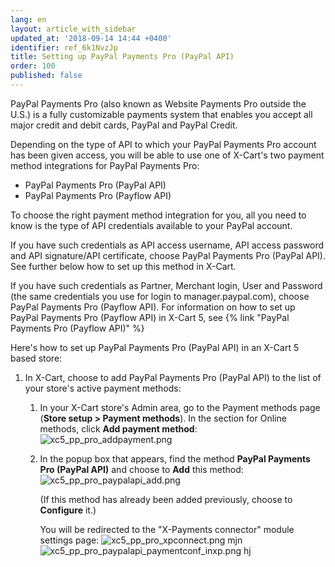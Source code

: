 ```yaml
---
lang: en
layout: article_with_sidebar
updated_at: '2018-09-14 14:44 +0400'
identifier: ref_6k1NvzJp
title: Setting up PayPal Payments Pro (PayPal API)
order: 100
published: false
---
```

PayPal Payments Pro (also known as Website Payments Pro outside the U.S.) is a fully customizable payments system that enables you accept all major credit and debit cards, PayPal and PayPal Credit.










Depending on the type of API to which your PayPal Payments Pro account has been given access, you will be able to use one of X-Cart's two payment method integrations for PayPal Payments Pro:

   * PayPal Payments Pro (PayPal API)
   * PayPal Payments Pro (Payflow API)

To choose the right payment method integration for you, all you need to know is the type of API credentials available to your PayPal account. 

If you have such credentials as API access username, API access password and API signature/API certificate, choose PayPal Payments Pro (PayPal API). See further below how to set up this method in X-Cart.

If you have such credentials as Partner, Merchant login, User and Password (the same credentials you use for login to manager.paypal.com), choose PayPal Payments Pro (Payflow API). For information on how to set up PayPal Payments Pro (Payflow API) in X-Cart 5, see {% link "PayPal Payments Pro (Payflow API)" %}


Here's how to set up PayPal Payments Pro (PayPal API) in an X-Cart 5 based store:

   1. In X-Cart, choose to add PayPal Payments Pro (PayPal API) to the list of your store's active payment methods: 
   
      1. In your X-Cart store's Admin area, go to the Payment methods page (**Store setup > Payment methods**). In the section for Online methods, click **Add payment method**:
         ![xc5_pp_pro_addpayment.png]({{site.baseurl}}/attachments/ref_6k1NvzJp/xc5_pp_pro_addpayment.png)
   
      2. In the popup box that appears, find the method **PayPal Payments Pro (PayPal API)** and choose to **Add** this method:
         ![xc5_pp_pro_paypalapi_add.png]({{site.baseurl}}/attachments/ref_6k1NvzJp/xc5_pp_pro_paypalapi_add.png)
         
         (If this method has already been added previously, choose to **Configure** it.)
        
         You will be redirected to the "X-Payments connector" module settings page:
         ![xc5_pp_pro_xpconnect.png]({{site.baseurl}}/attachments/ref_6k1NvzJp/xc5_pp_pro_xpconnect.png)
mjn
![xc5_pp_pro_paypalapi_paymentconf_inxp.png]({{site.baseurl}}/attachments/ref_6k1NvzJp/xc5_pp_pro_paypalapi_paymentconf_inxp.png)
hj
